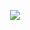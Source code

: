<p align='center'>
    <img src="https://capsule-render.vercel.app/api?type=waving&color=random&height=300&section=header&text=I%20am%20JinHui%20&fontSize=90&animation=fadeIn&fontAlignY=38&descAlignY=51&descAlign=62"/>
</p>
